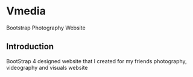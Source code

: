 # Vmedia
Bootstrap Photography Website
## Introduction
BootStrap 4 designed website that I created for my friends photography, videography and visuals website
